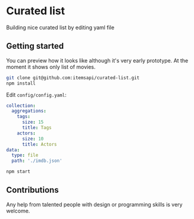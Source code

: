 # Curated list

Building nice curated list by editing yaml file

## Getting started

You can preview how it looks like although it's very early prototype.
At the moment it shows only list of movies.

```bash
git clone git@github.com:itemsapi/curated-list.git
npm install
```

Edit `config/config.yaml`:

```yaml
collection:
  aggregations:
    tags: 
      size: 15
      title: Tags
    actors: 
      size: 10
      title: Actors
data:
  type: file
  path: './imdb.json' 
```

```bash
npm start
```

## Contributions

Any help from talented people with design or programming skills is very welcome.
